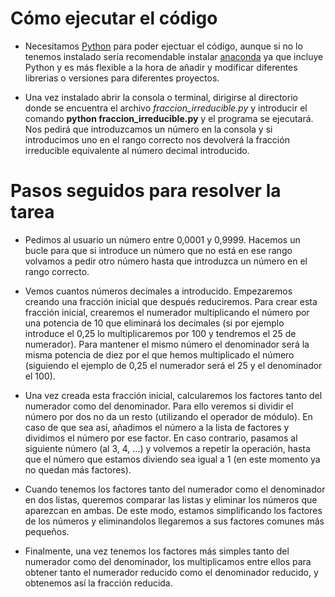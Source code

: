 # Cómo ejecutar el código

- Necesitamos [Python](https://www.python.org/) para poder ejectuar el código, aunque si no lo tenemos instalado sería recomendable instalar [anaconda](https://www.anaconda.com/products/individual) ya que incluye Python y es más flexible a la hora de añadir y modificar diferentes librerias o versiones para diferentes proyectos.

- Una vez instalado abrir la consola o terminal, dirigirse al directorio donde se encuentra el archivo _fraccion_irreducible.py_ y introducir el comando **python fraccion_irreducible.py** y el programa se ejecutará. Nos pedirá que introduzcamos un número en la consola y si introducimos uno en el rango correcto nos devolverá la fracción irreducible equivalente al número decimal introducido.

# Pasos seguidos para resolver la tarea

- Pedimos al usuario un número entre 0,0001 y 0,9999. Hacemos un bucle para que si introduce un número que no está en ese rango volvamos a pedir otro número hasta que introduzca un número en el rango correcto.

- Vemos cuantos números decimales a introducido. Empezaremos creando una fracción inicial que después reduciremos. Para crear esta fracción inicial, crearemos el numerador multiplicando el número por una potencia de 10 que eliminará los decimales (si por ejemplo introduce el 0,25 lo multiplicaremos por 100 y tendremos el 25 de numerador). Para mantener el mismo número el denominador será la misma potencia de diez por el que hemos multiplicado el número (siguiendo el ejemplo de 0,25 el numerador será el 25 y el denominador el 100).

- Una vez creada esta fracción inicial, calcularemos los factores tanto del numerador como del denominador. Para ello veremos si dividir el número por dos no da un resto (utilizando el operador de módulo). En caso de que sea así, añadimos el número a la lista de factores y dividimos el número por ese factor. En caso contrario, pasamos al siguiente número (al 3, 4, ...) y volvemos a repetir la operación, hasta que el número que estamos diviendo sea igual a 1 (en este momento ya no quedan más factores).

- Cuando tenemos los factores tanto del numerador como el denominador en dos listas, queremos comparar las listas y eliminar los números que aparezcan en ambas. De este modo, estamos simplificando los factores de los números y eliminandolos llegaremos a sus factores comunes más pequeños.

- Finalmente, una vez tenemos los factores más simples tanto del numerador como del denominador, los multiplicamos entre ellos para obtener tanto el numerador reducido como el denominador reducido, y obtenemos así la fracción reducida.
